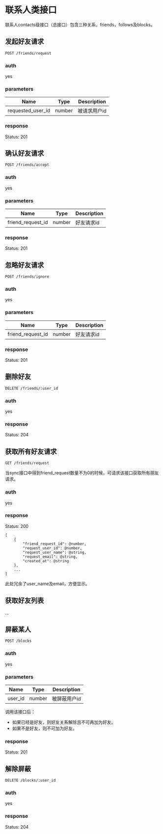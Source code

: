 # 联系人类接口

联系人contacts级接口（总接口）包含三种关系，friends，follows及blocks。

## 发起好友请求

`POST /friends/request`

### auth

yes

### parameters

| Name | Type | Description |
| --- | --- | --- |
| requested_user_id | number | 被请求用户id |

### response

Status: 201

## 确认好友请求

`POST /friends/accept`

### auth

yes

### parameters

| Name | Type | Description |
| --- | --- | --- |
| friend_request_id | number | 好友请求id |

### response

Status: 201

## 忽略好友请求

`POST /friends/ignore`

### auth

yes

### parameters

| Name | Type | Description |
| --- | --- | --- |
| friend_request_id | number | 好友请求id |

### response

Status: 201

## 删除好友

`DELETE /friends/:user_id`

### auth

yes

### response

Status: 204

## 获取所有好友请求

`GET /friends/request`

当sync接口中得到friend_request数量不为0的时候，可请求该接口获取所有朋友请求。

### auth

yes

### response

Status: 200

	[
		{
			"friend_request_id": @number,
			"request_user_id": @number,
			"request_user_name": @string,
			"request_email": @string,
			"created_at": @string
		},
		...		
	]

此处冗余了user_name及email，方便显示。

## 获取好友列表

...

## 屏蔽某人

`POST /blocks`

### auth

yes

### parameters

| Name | Type | Description |
| --- | --- | --- |
| user_id | number | 被屏蔽用户id |

调用该接口后：

- 如果已经是好友，则好友关系解除且不可再加为好友。
- 如果不是好友，则不可加为好友。

### response

Status: 201

## 解除屏蔽

`DELETE /blocks/:user_id`

### auth

yes

### response

Status: 204